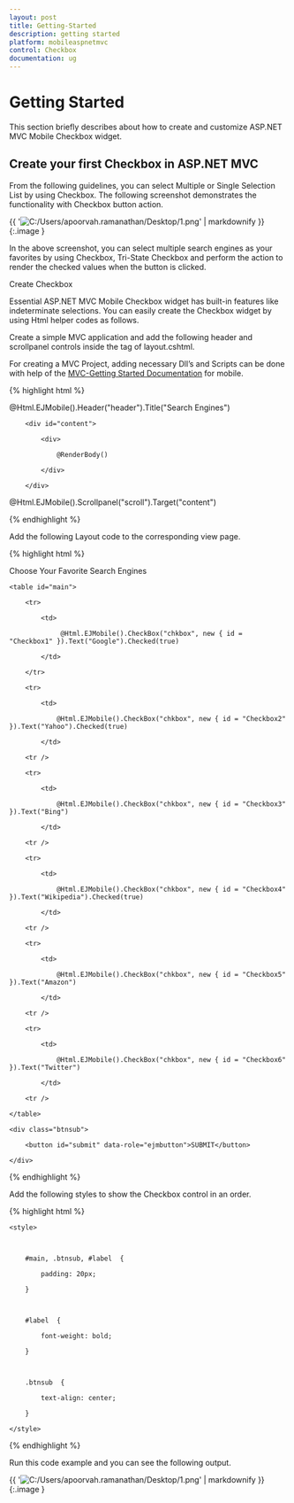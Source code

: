```yaml
---
layout: post
title: Getting-Started
description: getting started
platform: mobileaspnetmvc
control: Checkbox
documentation: ug
---
```


# Getting Started

This section briefly describes about how to create and customize ASP.NET MVC Mobile Checkbox widget.

## Create your first Checkbox in ASP.NET MVC

From the following guidelines, you can select Multiple or Single Selection List by using Checkbox. The following screenshot demonstrates the functionality with Checkbox button action.

{{ '![C:/Users/apoorvah.ramanathan/Desktop/1.png](Getting-Started_images/Getting-Started_img1.png)' | markdownify }}
{:.image }


In the above screenshot, you can select multiple search engines as your favorites by using Checkbox, Tri-State Checkbox and perform the action to render the checked values when the button is clicked.

Create Checkbox 

Essential ASP.NET MVC Mobile Checkbox widget has built-in features like indeterminate selections. You can easily create the Checkbox widget by using Html helper codes as follows. 

Create a simple MVC application and add the following header and scrollpanel controls inside the <body> tag of layout.cshtml. 

For creating a MVC Project, adding necessary Dll’s and Scripts can be done with help of the [MVC-Getting Started Documentation](http://help.syncfusion.com/ug/js/default.htm) for mobile. 

{% highlight html %}

<!-- header control -->          

@Html.EJMobile().Header("header").Title("Search Engines")

        <div id="content">

            <div>

                @RenderBody()

            </div>			

        </div>

<!-- ScrollPanel -->        

@Html.EJMobile().Scrollpanel("scroll").Target("content") 



{% endhighlight %}



Add the following Layout code to the corresponding view page.

{% highlight html %}



<p id="label">Choose Your Favorite Search Engines</p>

    <table id="main">

        <tr>

            <td>

                 @Html.EJMobile().CheckBox("chkbox", new { id = "Checkbox1" }).Text("Google").Checked(true)

            </td>

        </tr>

        <tr>

            <td>

                @Html.EJMobile().CheckBox("chkbox", new { id = "Checkbox2" }).Text("Yahoo").Checked(true)

            </td>

        <tr />

        <tr>

            <td>

                @Html.EJMobile().CheckBox("chkbox", new { id = "Checkbox3" }).Text("Bing")

            </td>

        <tr />

        <tr>

            <td>

                @Html.EJMobile().CheckBox("chkbox", new { id = "Checkbox4" }).Text("Wikipedia").Checked(true)

            </td>

        <tr />

        <tr>

            <td>

                @Html.EJMobile().CheckBox("chkbox", new { id = "Checkbox5" }).Text("Amazon")

            </td>

        <tr />

        <tr>

            <td>

                @Html.EJMobile().CheckBox("chkbox", new { id = "Checkbox6" }).Text("Twitter")

            </td>

        <tr />

    </table>

    <div class="btnsub">

        <button id="submit" data-role="ejmbutton">SUBMIT</button>

    </div>





{% endhighlight %}



Add the following styles to show the Checkbox control in an order. 

{% highlight html %}

    <style>



        #main, .btnsub, #label  {

            padding: 20px;

        }



        #label  {

            font-weight: bold;

        }



        .btnsub  {

            text-align: center;

        }

    </style>



{% endhighlight %}



Run this code example and you can see the following output.

{{ '![C:/Users/apoorvah.ramanathan/Desktop/1.png](Getting-Started_images/Getting-Started_img2.png)' | markdownify }}
{:.image }


